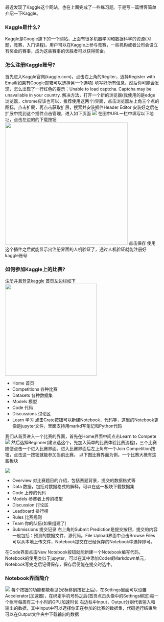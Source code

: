 最近发现了Kaggle这个网站，也在上面完成了一些练习题。于是写一篇博客简单介绍一下Kaggle。
### Kaggle是什么?
Kaggle是Google旗下的一个网站，上面有很多机器学习和数据科学的资源(习题，竞赛，入门课程)。用户可以在Kaggle上参与竞赛，一些机构或者公司会设立有奖金的赛事，成为这些赛事的优胜者可以获得奖金。
### 怎么注册Kaggle账号?
首先进入Kaggle官网(kaggle.com)，点击右上角的Regiter，选择Register with Email(如果有Google邮箱可以选择另一个选项)
填写好所有信息，然后你可能会发现，怎么出现了一行红色的提示：Unable to load captcha. Captcha may be unavailable in your country.
解决方法，打开一个新的浏览器(我使用的是edge浏览器，chrome应该也可以，推荐使用这两个)界面，点击浏览器左上角三个点的图标，点击扩展，再点击获取扩展，搜索并安装插件Header Editor
安装好之后在扩展中找到这个插件点击管理，进入如下页面
<img src="http://image.slugyao.top/kaggle/%E5%B1%8F%E5%B9%95%E6%88%AA%E5%9B%BE%202024-08-26%20145535.png" >
在图中URL一栏中填写以下地址，点击左边的的下载按钮
<img src="http://image.slugyao.top/kaggle/%E5%B1%8F%E5%B9%95%E6%88%AA%E5%9B%BE%202024-08-26%20145716.png" width=400>
点击保存
使用这个插件之后就能显示出注册界面的人机验证了，通过人机验证就能注册好kaggle账号

### 如何参加Kaggle上的比赛?
注册并且登录kaggle
首页左边栏如下
<img src="http://image.slugyao.top/kaggle/%E5%B1%8F%E5%B9%95%E6%88%AA%E5%9B%BE%202024-08-26%20150136.png" width=300>
+ Home 首页
+ Competitions 各种比赛
+ Datasets 各种数据集
+ Models 模型
+ Code 代码
+ Discussions 讨论区
+ Learn 学习
点击Crate按钮可以新建Notebook，代码等，这里的Notebook更像是jupyter文件，里面支持用markd写笔记和Python代码

我们从首页进入一个比赛的界面，首先在Home界面中间点击Learn to Compete
<img src="http://image.slugyao.top/kaggle/%E5%B1%8F%E5%B9%95%E6%88%AA%E5%9B%BE%202024-08-26%20151723.png" >
然后选择Beginner(建议选这个，先加入简单的比赛体验比赛流程)，三个比赛随便点击一个进入比赛界面。进入比赛界面后左上角有一个Join Competition按钮，点击这一按钮就能参加当前比赛。
以下图比赛界面为例，一个比赛大概有这些板块

<img src="http://image.slugyao.top/kaggle/%E5%B1%8F%E5%B9%95%E6%88%AA%E5%9B%BE%202024-08-26%20152457.png" >

+ Overview 对比赛题目的介绍，包括赛题背景，提交的数据格式等
+ Data 数据，包括对数据格式的解释，可以在这一板块下载数据集
+ Code 上传的代码
+ Models 参赛者上传的模型
+ Discussion 讨论区
+ Leadboard 排行榜
+ Rules 比赛规则
+ Team 你的队伍(如果组建了)
+ Submissions 提交记录
右上角的Submit Prediction是提交按钮，提交的内容一般包括：预测的数据文件，源代码。File Upload界面中点击Browse Files可以从本地上传文件，Notebook提交在已经保存的Notebook中选择即可。

在Code界面点击New Notebook按钮就能新建一个Notebook编写代码，Notebook的使用类似于jupyter，可以在其中添加Code或Markdown单元，Notebook写完之后记得保存，保存后便能在提交时选中。
### Notebook界面简介
<img src="http://image.slugyao.top/kaggle/%E5%B1%8F%E5%B9%95%E6%88%AA%E5%9B%BE%202024-08-26%20154515.png">
每个按钮的功能都能看见(光标移到按钮上后)，在Settings里面可以设置Accelerator(加速器)，在绑定手机号码之后(首页点击头像中的Settings绑定)每一个账号每周有三十小时的GPU加速时长
右边栏中Input，Output分别代表输入和输出的数据，其中Input中可以选择你正在参加的比赛的数据集，代码运行结束后可以在Output文件夹中下载输出的数据